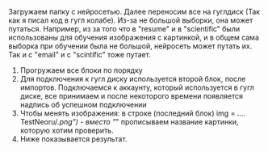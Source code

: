 Загружаем папку с нейросетью. Далее переносим все на гуглдиск (Так как я писал код в гугл колабе). Из-за не большой выборки, она может путаться. Например, из за того что в "resume" и в "scientific" были использованы
для обучения изображения с картинкой, и в общем сама выборка при обучении была не большой, нейросеть может путать их. Так и с "email" и с "scintific" тоже путает. 
1. Прогружаем все блоки по порядку
2. Для подключения к гугл диску используется второй блок, после импортов. Подключаемся к аккаунту, который используется в гугл диске, все принимаем и после некоторого времени появляется надпись об успешном подключении
3. Чтобы менять изображения: в строке (последний блок) img = .... TestNeoru/*.png") - вместо "*" прописываем название картинки, которую хотим проверить.
4. Ниже показывается результат.
